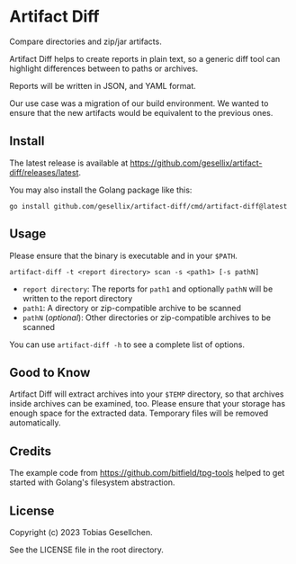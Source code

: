 # Artifact Diff

Compare directories and zip/jar artifacts.

Artifact Diff helps to create reports in plain text, so a generic diff tool can highlight
differences between to paths or archives.

Reports will be written in JSON, and YAML format.

Our use case was a migration of our build environment. We wanted to ensure that the new
artifacts would be equivalent to the previous ones.

## Install

The latest release is available at https://github.com/gesellix/artifact-diff/releases/latest.

You may also install the Golang package like this:

```shell
go install github.com/gesellix/artifact-diff/cmd/artifact-diff@latest
```

## Usage

Please ensure that the binary is executable and in your `$PATH`.

```shell
artifact-diff -t <report directory> scan -s <path1> [-s pathN]
```

- `report directory`: The reports for `path1` and optionally `pathN` will be written to the report directory
- `path1`: A directory or zip-compatible archive to be scanned
- `pathN` (_optional_): Other directories or zip-compatible archives to be scanned

You can use `artifact-diff -h` to see a complete list of options.

## Good to Know

Artifact Diff will extract archives into your `$TEMP` directory, so that archives inside archives
can be examined, too. Please ensure that your storage has enough space for the extracted data.
Temporary files will be removed automatically.

## Credits

The example code from https://github.com/bitfield/tpg-tools helped to get started with Golang's filesystem abstraction.

## License

Copyright (c) 2023 Tobias Gesellchen.

See the LICENSE file in the root directory.
